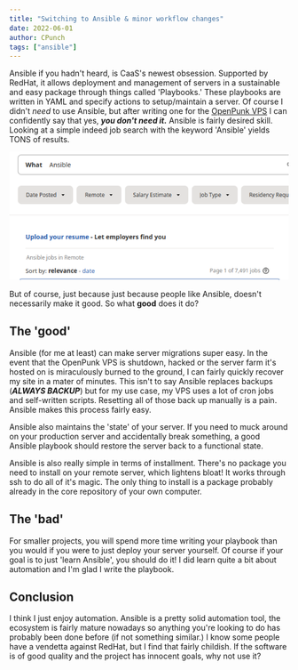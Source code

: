 ```yaml
---
title: "Switching to Ansible & minor workflow changes"
date: 2022-06-01
author: CPunch
tags: ["ansible"]
---
```


Ansible if you hadn't heard, is CaaS's newest obsession. Supported by RedHat, it allows deployment and management of servers in a sustainable and easy package through things called 'Playbooks.' These playbooks are written in YAML and specify actions to setup/maintain a server. Of course I didn't *need* to use Ansible, but after writing one for the [OpenPunk VPS](https://github.com/CPunch/openpunk-ansible) I can confidently say that yes, ***you don't need it.*** Ansible is fairly desired skill. Looking at a simple indeed job search with the keyword 'Ansible' yields TONS of results.

![](indeed.png)

But of course, just because just because people like Ansible, doesn't necessarily make it good. So what **good** does it do? 

## The 'good'

Ansible (for me at least) can make server migrations super easy. In the event that the OpenPunk VPS is shutdown, hacked or the server farm it's hosted on is miraculously burned to the ground, I can fairly quickly recover my site in a mater of minutes. This isn't to say Ansible replaces backups (***ALWAYS BACKUP***) but for my use case, my VPS uses a lot of cron jobs and self-written scripts. Resetting all of those back up manually is a pain. Ansible makes this process fairly easy.

Ansible also maintains the 'state' of your server. If you need to muck around on your production server and accidentally break something, a good Ansible playbook should restore the server back to a functional state.

Ansible is also really simple in terms of installment. There's no package you need to install on your remote server, which lightens bloat! It works through ssh to do all of it's magic. The only thing to install is a package probably already in the core repository of your own computer.

## The 'bad'

For smaller projects, you will spend more time writing your playbook than you would if you were to just deploy your server yourself. Of course if your goal is to just 'learn Ansible', you should do it! I did learn quite a bit about automation and I'm glad I write the playbook.

## Conclusion

I think I just enjoy automation. Ansible is a pretty solid automation tool, the ecosystem is fairly mature nowadays so anything you're looking to do has probably been done before (if not something similar.) I know some people have a vendetta against RedHat, but I find that fairly childish. If the software is of good quality and the project has innocent goals, why not use it?